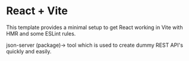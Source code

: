 # React + Vite
This template provides a minimal setup to get React working in Vite with HMR and some ESLint rules.

json-server (package)-> tool which is used to create dummy REST API's quickly and easily.
 
